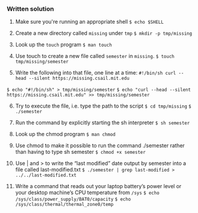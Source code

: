 ### Written solution

1. Make sure you're running an appropriate shell
`$ echo $SHELL`

2. Create a new directory called `missing` under `tmp`
`$ mkdir -p tmp/missing`

3. Look up the `touch` program
`$ man touch`

4. Use touch to create a new file called `semester` in `missing`.
`$ touch tmp/missing/semester`

5. Write the following into that file, one line at a time:
`#!/bin/sh
curl --head --silent https://missing.csail.mit.edu`

`$ echo "#!/bin/sh" > tmp/missing/semester`
`$ echo "curl --head --silent https://missing.csail.mit.edu" >> tmp/missing/semester`

6. Try to execute the file, i.e. type the path to the script
`$ cd tmp/missing`
`$ ./semester`

7. Run the command by explicitly starting the sh interpreter
`$ sh semester`

8. Look up the chmod program
`$ man chmod`

9. Use chmod to make it possible to run the command ./semester rather than having to type sh semester
`$ chmod +x semester`

10. Use | and > to write the “last modified” date output by semester into a file called last-modified.txt
`$ ./semester | grep last-modified > ../../last-modified.txt`

11. Write a command that reads out your laptop battery’s power level or your desktop machine’s CPU temperature from `/sys`
`$ echo /sys/class/power_supply/BAT0/capacity`
`$ echo /sys/class/thermal/thermal_zone0/temp`

